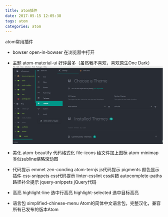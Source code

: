 ```yaml
---
title: atom插件
date: 2017-05-15 12:05:38
tags: atom
categories: atom
---
```


atom常用插件
<!-- more -->
- bowser
open-in-bowser 在浏览器中打开

- 主题
atom-material-ui 好评最多（虽然我不喜欢，喜欢原生One Dark）
![atom-material-ui](/img/themes.png)

- 美化
atom-beautify 代码格式化
file-icons 给文件加上图标
atom-minimap 类似subline缩略滚动图

- 代码提示
emmet zen-conding
atom-ternjs js代码提示
pigments 颜色显示插件
css-snippets css代码提示
linter-csslint css纠错
autocomplete-paths 路径补全提示
jquery-snippets jQuery代码


- 高亮
highlight-line 选中行高亮
highlight-selected 选中目标高亮

- 语言包
simplified-chinese-menu Atom的简体中文语言包，完整汉化，兼容所有已发布的版本Atom
